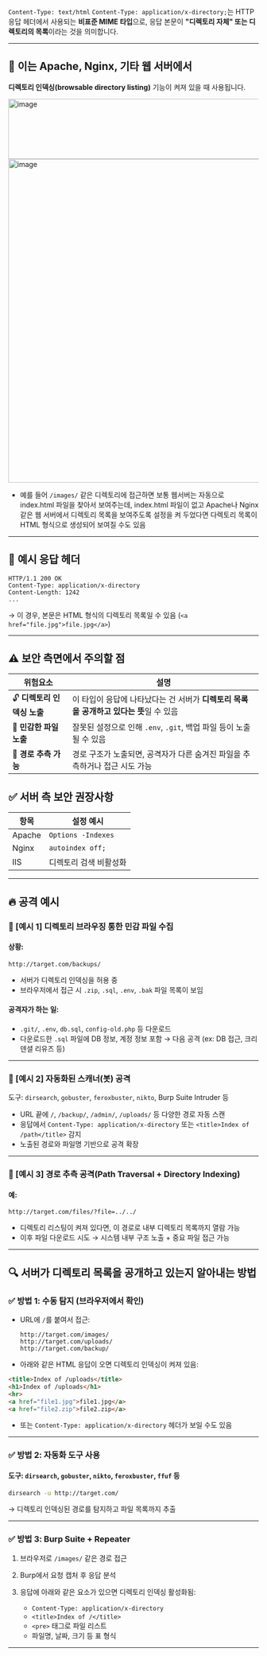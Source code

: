 `Content-Type: text/html` `Content-Type: application/x-directory;`는 HTTP 응답 헤더에서 사용되는 **비표준 MIME 타입**으로, 응답 본문이 **"디렉토리 자체" 또는 디렉토리의 목록**이라는 것을 의미합니다.

---

## 🧱 이는 **Apache, Nginx, 기타 웹 서버**에서
  **디렉토리 인덱싱(browsable directory listing)** 기능이 켜져 있을 때 사용됩니다.

  
<img width="1903" height="121" alt="image" src="https://github.com/user-attachments/assets/01bc3eb1-8648-461e-8fad-8d1f60496072" />
<img width="1894" height="651" alt="image" src="https://github.com/user-attachments/assets/c53ab060-b5c5-4c9a-913b-bf2bf80cfaa8" />


* 예를 들어 `/images/` 같은 디렉토리에 접근하면 보통 웹서버는 자동으로 index.html 파일을 찾아서 보여주는데, index.html 파일이 없고 Apache나 Nginx 같은 웹 서버에서 디렉토리 목록을 보여주도록 설정을 켜 두었다면 다렉토리 목록이 HTML 형식으로 생성되어 보여질 수도 있음

---

## 🧪 예시 응답 헤더

```http
HTTP/1.1 200 OK
Content-Type: application/x-directory
Content-Length: 1242
...
```

→ 이 경우, 본문은 HTML 형식의 디렉토리 목록일 수 있음 (`<a href="file.jpg">file.jpg</a>`)

---

## ⚠️ 보안 측면에서 주의할 점

| 위험요소               | 설명                                                  |
| ------------------ | --------------------------------------------------- |
| 🔓 **디렉토리 인덱싱 노출** | 이 타입이 응답에 나타났다는 건 서버가 **디렉토리 목록을 공개하고 있다는 뜻**일 수 있음 |
| 📂 **민감한 파일 노출**   | 잘못된 설정으로 인해 `.env`, `.git`, 백업 파일 등이 노출될 수 있음       |
| 🐞 **경로 추측 가능**    | 경로 구조가 노출되면, 공격자가 다른 숨겨진 파일을 추측하거나 접근 시도 가능         |


## ✅ 서버 측 보안 권장사항

| 항목     | 설정 예시              |
| ------ | ------------------ |
| Apache | `Options -Indexes` |
| Nginx  | `autoindex off;`   |
| IIS    | 디렉토리 검색 비활성화       |

---

## 🔥 공격 예시

### 📁 \[예시 1] 디렉토리 브라우징 통한 민감 파일 수집

#### 상황:

```
http://target.com/backups/
```

* 서버가 디렉토리 인덱싱을 허용 중
* 브라우저에서 접근 시 `.zip`, `.sql`, `.env`, `.bak` 파일 목록이 보임

#### 공격자가 하는 일:

* `.git/`, `.env`, `db.sql`, `config-old.php` 등 다운로드
* 다운로드한 `.sql` 파일에 DB 정보, 계정 정보 포함 → 다음 공격 (ex: DB 접근, 크리덴셜 리유즈 등)

---

### 🧪 \[예시 2] 자동화된 스캐너(봇) 공격

도구: `dirsearch`, `gobuster`, `feroxbuster`, `nikto`, Burp Suite Intruder 등

* URL 끝에 `/`, `/backup/`, `/admin/`, `/uploads/` 등 다양한 경로 자동 스캔
* 응답에서 `Content-Type: application/x-directory` 또는 `<title>Index of /path</title>` 감지
* 노출된 경로와 파일명 기반으로 공격 확장

---

### 🔄 \[예시 3] 경로 추측 공격(Path Traversal + Directory Indexing)

#### 예:

```
http://target.com/files/?file=../../
```

* 디렉토리 리스팅이 켜져 있다면, 이 경로로 내부 디렉토리 목록까지 열람 가능
* 이후 파일 다운로드 시도 → 시스템 내부 구조 노출 + 중요 파일 접근 가능

---

## 🔍 서버가 디렉토리 목록을 공개하고 있는지 알아내는 방법

### ✅ 방법 1: 수동 탐지 (브라우저에서 확인)

* URL에 `/`를 붙여서 접근:

  ```
  http://target.com/images/
  http://target.com/uploads/
  http://target.com/backup/
  ```
* 아래와 같은 HTML 응답이 오면 디렉토리 인덱싱이 켜져 있음:

```html
<title>Index of /uploads</title>
<h1>Index of /uploads</h1>
<hr>
<a href="file1.jpg">file1.jpg</a>
<a href="file2.zip">file2.zip</a>
```

* 또는 `Content-Type: application/x-directory` 헤더가 보일 수도 있음

---

### ✅ 방법 2: 자동화 도구 사용

#### 도구: `dirsearch`, `gobuster`, `nikto`, `feroxbuster`, `ffuf` 등

```bash
dirsearch -u http://target.com/
```

→ 디렉토리 인덱싱된 경로를 탐지하고 파일 목록까지 추출

---

### ✅ 방법 3: Burp Suite + Repeater

1. 브라우저로 `/images/` 같은 경로 접근
2. Burp에서 요청 캡처 후 응답 분석
3. 응답에 아래와 같은 요소가 있으면 디렉토리 인덱싱 활성화됨:

   * `Content-Type: application/x-directory`
   * `<title>Index of /</title>`
   * `<pre>` 태그로 파일 리스트
   * 파일명, 날짜, 크기 등 표 형식
  
---

